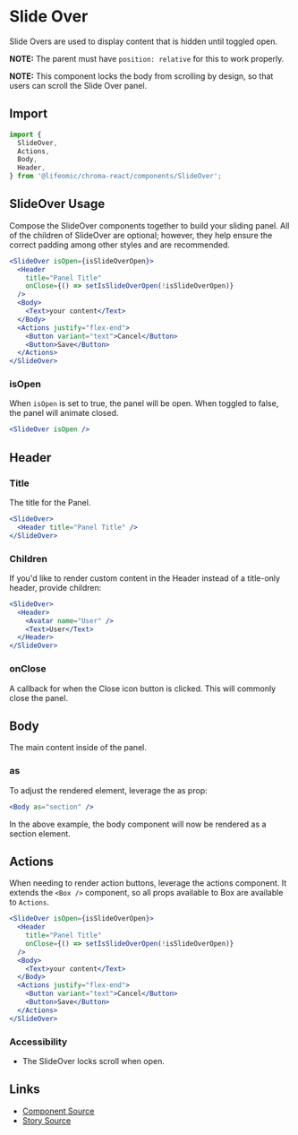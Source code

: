 # Slide Over

Slide Overs are used to display content that is hidden until toggled open.

**NOTE:** The parent must have `position: relative` for this to work properly.

**NOTE:** This component locks the body from scrolling by design, so that users
can scroll the Slide Over panel.

<!-- STORY -->

## Import

```js
import {
  SlideOver,
  Actions,
  Body,
  Header,
} from '@lifeomic/chroma-react/components/SlideOver';
```

## SlideOver Usage

Compose the SlideOver components together to build your sliding panel. All of
the children of SlideOver are optional; however, they help ensure the correct
padding among other styles and are recommended.

```jsx
<SlideOver isOpen={isSlideOverOpen}>
  <Header
    title="Panel Title"
    onClose={() => setIsSlideOverOpen(!isSlideOverOpen)}
  />
  <Body>
    <Text>your content</Text>
  </Body>
  <Actions justify="flex-end">
    <Button variant="text">Cancel</Button>
    <Button>Save</Button>
  </Actions>
</SlideOver>
```

### isOpen

When `isOpen` is set to true, the panel will be open. When toggled to false, the
panel will animate closed.

```jsx
<SlideOver isOpen />
```

## Header

### Title

The title for the Panel.

```jsx
<SlideOver>
  <Header title="Panel Title" />
</SlideOver>
```

### Children

If you'd like to render custom content in the Header instead of a title-only header, provide children:

```jsx
<SlideOver>
  <Header>
    <Avatar name="User" />
    <Text>User</Text>
  </Header>
</SlideOver>
```

### onClose

A callback for when the Close icon button is clicked. This will commonly close
the panel.

## Body

The main content inside of the panel.

### as

To adjust the rendered element, leverage the as prop:

```jsx
<Body as="section" />
```

In the above example, the body component will now be rendered as a section
element.

## Actions

When needing to render action buttons, leverage the actions component. It
extends the `<Box />` component, so all props available to Box are available to
`Actions`.

```jsx
<SlideOver isOpen={isSlideOverOpen}>
  <Header
    title="Panel Title"
    onClose={() => setIsSlideOverOpen(!isSlideOverOpen)}
  />
  <Body>
    <Text>your content</Text>
  </Body>
  <Actions justify="flex-end">
    <Button variant="text">Cancel</Button>
    <Button>Save</Button>
  </Actions>
</SlideOver>
```

### Accessibility

- The SlideOver locks scroll when open.

## Links

- [Component Source](https://github.com/lifeomic/chroma-react/blob/master/src/components/SlideOver/SlideOver.tsx)
- [Story Source](https://github.com/lifeomic/chroma-react/blob/master/stories/components/SlideOver/SlideOver.stories.tsx)
